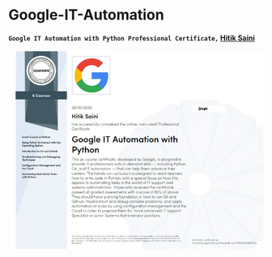 # Google-IT-Automation
#### `Google IT Automation with Python Professional Certificate,` [Hitik Saini](https://hitik20.tech/)

<img src="https://raw.githubusercontent.com/hitiksaini/Google-IT-Automation/main/cert.jpg" >
